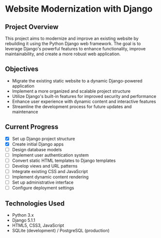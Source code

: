 # Website Modernization with Django

## Project Overview

This project aims to modernize and improve an existing website by rebuilding it using the Python Django web framework. The goal is to leverage Django's powerful features to enhance functionality, improve maintainability, and create a more robust web application.

## Objectives

- Migrate the existing static website to a dynamic Django-powered application
- Implement a more organized and scalable project structure
- Utilize Django's built-in features for improved security and performance
- Enhance user experience with dynamic content and interactive features
- Streamline the development process for future updates and maintenance

## Current Progress

- [x] Set up Django project structure
- [x] Create initial Django apps
- [ ] Design database models
- [ ] Implement user authentication system
- [ ] Convert static HTML templates to Django templates
- [ ] Develop views and URL patterns
- [ ] Integrate existing CSS and JavaScript
- [ ] Implement dynamic content rendering
- [ ] Set up administrative interface
- [ ] Configure deployment settings

## Technologies Used

- Python 3.x
- Django 5.1.1
- HTML5, CSS3, JavaScript
- SQLite (development) / PostgreSQL (production)

